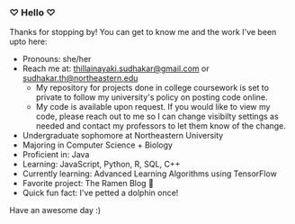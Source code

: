 ### ♡ Hello ♡

Thanks for stopping by! You can get to know me and the work I've been upto here:
- Pronouns: she/her
- Reach me at: thillainayaki.sudhakar@gmail.com or sudhakar.th@northeastern.edu
    - My repository for projects done in college coursework is set to private to follow my university's policy on posting code online.
    - My code is available upon request. If you would like to view my code, please reach out to me so I can change visibilty settings as needed and contact my professors to let them know of the change.
- Undergraduate sophomore at Northeastern University
- Majoring in Computer Science + Biology
- Proficient in: Java
- Learning: JavaScript, Python, R, SQL, C++
- Currently learning: Advanced Learning Algorithms using TensorFlow
- Favorite project: The Ramen Blog 🍜
- Quick fun fact: I've petted a dolphin once!

Have an awesome day :)
<!--
**tsudhakar87/tsudhakar87** is a ✨ _special_ ✨ repository because its `README.md` (this file) appears on your GitHub profile.

Here are some ideas to get you started:

- 🔭 I’m currently working on ...
- 🌱 I’m currently learning ...
- 👯 I’m looking to collaborate on ...
- 🤔 I’m looking for help with ...
- 💬 Ask me about ...
- 📫 How to reach me: ...
- 😄 Pronouns: she/her
- ⚡ Fun fact: ...
- My Resume: Thillai Sudhakar - Computer Science - 2027
-->
